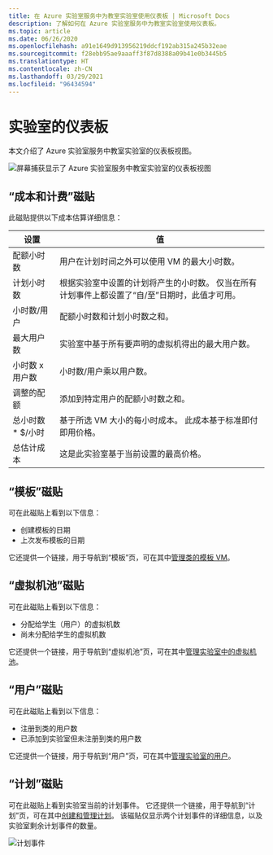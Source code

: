 ```yaml
---
title: 在 Azure 实验室服务中为教室实验室使用仪表板 | Microsoft Docs
description: 了解如何在 Azure 实验室服务中为教室实验室使用仪表板。
ms.topic: article
ms.date: 06/26/2020
ms.openlocfilehash: a91e1649d913956219ddcf192ab315a245b32eae
ms.sourcegitcommit: f28ebb95ae9aaaff3f87d8388a09b41e0b3445b5
ms.translationtype: HT
ms.contentlocale: zh-CN
ms.lasthandoff: 03/29/2021
ms.locfileid: "96434594"
---
```

# <a name="dashboard-for-labs"></a>实验室的仪表板
本文介绍了 Azure 实验室服务中教室实验室的仪表板视图。 

![屏幕捕获显示了 Azure 实验室服务中教室实验室的仪表板视图](./media/use-dashboard/dashboard.png)

## <a name="costs-and-billing-tile"></a>“成本和计费”磁贴
此磁贴提供以下成本估算详细信息：

| 设置 | 值 | 
| ------- | ----- | 
| 配额小时数 | 用户在计划时间之外可以使用 VM 的最大小时数。 |
| 计划小时数 | 根据实验室中设置的计划将产生的小时数。 仅当在所有计划事件上都设置了“自/至”日期时，此值才可用。 |
| 小时数/用户 | 配额小时数和计划小时数之和。 |
| 最大用户数 | 实验室中基于所有要声明的虚拟机得出的最大用户数。 |
| 小时数 x 用户数 | 小时数/用户乘以用户数。 |
| 调整的配额 | 添加到特定用户的配额小时数之和。 |
| 总小时数 * $/小时 | 基于所选 VM 大小的每小时成本。 此成本基于标准即付即用价格。 |
| 总估计成本 | 这是此实验室基于当前设置的最高价格。 |

## <a name="template-tile"></a>“模板”磁贴
可在此磁贴上看到以下信息：

- 创建模板的日期 
- 上次发布模板的日期 

它还提供一个链接，用于导航到“模板”页，可在其中[管理类的模板 VM](how-to-create-manage-template.md)。 

## <a name="virtual-machine-pool-tile"></a>“虚拟机池”磁贴

可在此磁贴上看到以下信息：

- 分配给学生（用户）的虚拟机数
- 尚未分配给学生的虚拟机数

它还提供一个链接，用于导航到“虚拟机池”页，可在其中[管理实验室中的虚拟机池](how-to-set-virtual-machine-passwords.md)。 

## <a name="users-tile"></a>“用户”磁贴

可在此磁贴上看到以下信息：

- 注册到类的用户数
- 已添加到实验室但未注册到类的用户数 

它还提供一个链接，用于导航到“用户”页，可在其中[管理实验室的用户](how-to-configure-student-usage.md)。 

## <a name="schedules-tile"></a>“计划”磁贴
可在此磁贴上看到实验室当前的计划事件。 它还提供一个链接，用于导航到“计划”页，可在其中[创建和管理计划](how-to-create-schedules.md)。 该磁贴仅显示两个计划事件的详细信息，以及实验室剩余计划事件的数量。 

![计划事件](./media/use-dashboard/scheduled-events.png)

